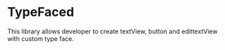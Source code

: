 # TypeFaced
This library allows developer to create textView, button and edittextView with custom type face.
